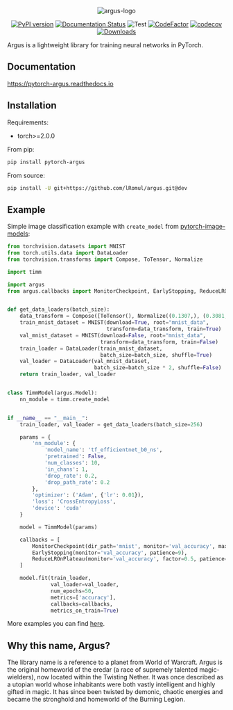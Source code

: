 <div align="center">

![argus-logo](https://raw.githubusercontent.com/lRomul/argus/master/assets/logo/argus_logo_white.png)

[![PyPI version](https://badge.fury.io/py/pytorch-argus.svg)](https://badge.fury.io/py/pytorch-argus)
[![Documentation Status](https://readthedocs.org/projects/pytorch-argus/badge/?version=latest)](https://pytorch-argus.readthedocs.io/en/latest/?badge=latest)
![Test](https://github.com/lRomul/argus/workflows/Test/badge.svg)
[![CodeFactor](https://www.codefactor.io/repository/github/lromul/argus/badge)](https://www.codefactor.io/repository/github/lromul/argus)
[![codecov](https://codecov.io/gh/lRomul/argus/branch/master/graph/badge.svg)](https://codecov.io/gh/lRomul/argus)
[![Downloads](https://static.pepy.tech/personalized-badge/pytorch-argus?period=total&units=international_system&left_color=grey&right_color=brightgreen&left_text=Downloads)](https://pepy.tech/project/pytorch-argus)

</div>

Argus is a lightweight library for training neural networks in PyTorch.

## Documentation

https://pytorch-argus.readthedocs.io

## Installation

Requirements: 
* torch>=2.0.0

From pip:

```bash
pip install pytorch-argus
```

From source:

```bash
pip install -U git+https://github.com/lRomul/argus.git@dev
```

## Example

Simple image classification example with `create_model` from [pytorch-image-models](https://github.com/rwightman/pytorch-image-models):

```python
from torchvision.datasets import MNIST
from torch.utils.data import DataLoader
from torchvision.transforms import Compose, ToTensor, Normalize

import timm

import argus
from argus.callbacks import MonitorCheckpoint, EarlyStopping, ReduceLROnPlateau


def get_data_loaders(batch_size):
    data_transform = Compose([ToTensor(), Normalize((0.1307,), (0.3081,))])
    train_mnist_dataset = MNIST(download=True, root="mnist_data",
                                transform=data_transform, train=True)
    val_mnist_dataset = MNIST(download=False, root="mnist_data",
                              transform=data_transform, train=False)
    train_loader = DataLoader(train_mnist_dataset,
                              batch_size=batch_size, shuffle=True)
    val_loader = DataLoader(val_mnist_dataset,
                            batch_size=batch_size * 2, shuffle=False)
    return train_loader, val_loader


class TimmModel(argus.Model):
    nn_module = timm.create_model


if __name__ == "__main__":
    train_loader, val_loader = get_data_loaders(batch_size=256)

    params = {
        'nn_module': {
            'model_name': 'tf_efficientnet_b0_ns',
            'pretrained': False,
            'num_classes': 10,
            'in_chans': 1,
            'drop_rate': 0.2,
            'drop_path_rate': 0.2
        },
        'optimizer': ('Adam', {'lr': 0.01}),
        'loss': 'CrossEntropyLoss',
        'device': 'cuda'
    }

    model = TimmModel(params)

    callbacks = [
        MonitorCheckpoint(dir_path='mnist', monitor='val_accuracy', max_saves=3),
        EarlyStopping(monitor='val_accuracy', patience=9),
        ReduceLROnPlateau(monitor='val_accuracy', factor=0.5, patience=3)
    ]

    model.fit(train_loader,
              val_loader=val_loader,
              num_epochs=50,
              metrics=['accuracy'],
              callbacks=callbacks,
              metrics_on_train=True)
```

More examples you can find [here](https://pytorch-argus.readthedocs.io/en/latest/examples.html).


## Why this name, Argus?

The library name is a reference to a planet from World of Warcraft. 
Argus is the original homeworld of the eredar (a race of supremely talented magic-wielders), now located within the Twisting Nether. 
It was once described as a utopian world whose inhabitants were both vastly intelligent and highly gifted in magic. 
It has since been twisted by demonic, chaotic energies and became the stronghold and homeworld of the Burning Legion.
